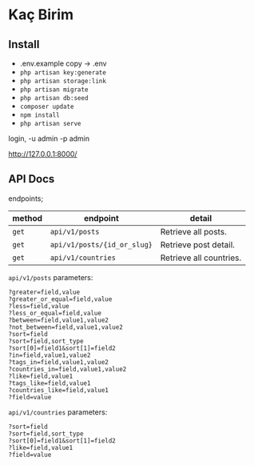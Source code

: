 # Kaç Birim

Install
-
* .env.example copy -> .env
* ``php artisan key:generate``
* ``php artisan storage:link``
* ``php artisan migrate``
* ``php artisan db:seed``
* ``composer update``
* ``npm install``
* ``php artisan serve``

login, -u admin -p admin

http://127.0.0.1:8000/

API Docs
-
endpoints;

method | endpoint | detail
--- | --- | ---
`get` | `api/v1/posts` | Retrieve all posts.
`get` | `api/v1/posts/{id_or_slug}` | Retrieve post detail.
`get` | `api/v1/countries` | Retrieve all countries.

`api/v1/posts` parameters:

```
?greater=field,value
?greater_or_equal=field,value
?less=field,value
?less_or_equal=field,value
?between=field,value1,value2
?not_between=field,value1,value2
?sort=field
?sort=field,sort_type
?sort[0]=field1&sort[1]=field2
?in=field,value1,value2
?tags_in=field,value1,value2
?countries_in=field,value1,value2
?like=field,value1
?tags_like=field,value1
?countries_like=field,value1
?field=value
```
`api/v1/countries` parameters:

```
?sort=field
?sort=field,sort_type
?sort[0]=field1&sort[1]=field2
?like=field,value1
?field=value
```
